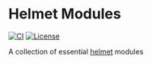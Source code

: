 # Helmet Modules

[![CI](https://github.com/shopstic/helmet-mods/actions/workflows/ci.yaml/badge.svg)](https://github.com/shopstic/helmet-mods/actions) [![License](https://img.shields.io/badge/License-Apache%202.0-blue.svg)](https://github.com/shopstic/helmet-mods/blob/main/LICENSE)

A collection of essential [helmet](https://github.com/shopstic/helmet) modules
